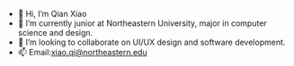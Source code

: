 - 👋 Hi, I’m Qian Xiao
- 🌱 I’m currently junior at Northeastern University, major in computer science and design.
- 💞️ I’m looking to collaborate on UI/UX design and software development.
- 📫 Email:xiao.qi@northeastern.edu
